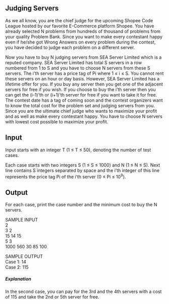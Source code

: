 ## Judging Servers

As we all know, you are the chief judge for the upcoming Shopee Code League hosted by our favorite E-Commerce platform Shopee. You have already selected N problems from hundreds of thousand of problems from your quality Problem Bank. Since you want to make every contestant happy even if he/she got Wrong Answers on every problem during the contest, you have decided to judge each problem on a different server.

Now you have to buy N judging servers from SEA Server Limited which is a reputed company. SEA Server Limited has total S servers in a row numbered from 1 to S and you have to choose N servers from these S servers. The i’th server has a price tag of Pi where 1 ≤ i ≤ S. You cannot rent these servers on an hour or day basis. However, SEA Server Limited has a lifetime offer for you. If you buy any server then you get one of the adjacent servers for free if you wish. If you choose to buy the i’th server then you can get the (i-1)’th or (i+1)’th server for free if you want to take it for free. The contest date has a tag of coming soon and the contest organizers want to know the total cost for the problem set and judging servers from you. Since you are the ultimate chief judge who wants to maximize your profit and as well as make every contestant happy. You have to choose N servers with lowest cost possible to maximize your profit.

## Input

Input starts with an integer T (1 ≤ T ≤ 50), denoting the number of test cases.

Each case starts with two integers S (1 ≤ S ≤ 1000) and N (1 ≤ N ≤ S). Next line contains S integers separated by space and the i’th integer of this line represents the price tag Pi of the i’th server (0 ≤ Pi ≤ 10<sup>9</sup>).

## Output

For each case, print the case number and the minimum cost to buy the N servers.


SAMPLE INPUT<br>
2<br>
3 2<br>
15 14 15<br>
5 3<br>
1000 560 30 85 100


SAMPLE OUTPUT<br>
Case 1: 14<br>
Case 2: 115

##### Explanation
In the second case, you can pay for the 3rd and the 4th servers with a cost of 115 and take the 2nd or 5th server for free.
